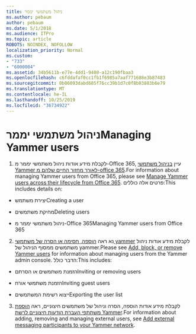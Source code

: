 ```yaml
---
title: ניהול משתמשי יממר
ms.author: pebaum
author: pebaum
ms.date: 5/1/2018
ms.audience: ITPro
ms.topic: article
ROBOTS: NOINDEX, NOFOLLOW
localization_priority: Normal
ms.custom:
- "733"
- "6000004"
ms.assetid: 34b5611b-e77e-4dd1-9480-a12c190fbaa3
ms.openlocfilehash: c6fddafaf0cc1fb1f6985a7aaf771688e3b87483
ms.sourcegitcommit: 0b06093dabd685f76cc39b1d7c0f8b03883b6e79
ms.translationtype: MT
ms.contentlocale: he-IL
ms.lasthandoff: 10/25/2019
ms.locfileid: "36734922"
---
```

# <a name="managing-yammer-users"></a><span data-ttu-id="c955c-102">ניהול משתמשי יממר</span><span class="sxs-lookup"><span data-stu-id="c955c-102">Managing Yammer users</span></span>

1. <span data-ttu-id="c955c-103">לקבלת מידע אודות ניהול משתמשי יממר מ-Office 365, עיין [בניהול משתמשי Yammer לאורך מחזור החיים שלהם מ-office 365](https://docs.microsoft.com/yammer/manage-yammer-users/manage-users-across-their-lifecycle).</span><span class="sxs-lookup"><span data-stu-id="c955c-103">For information about managing Yammer users from Office 365, please see [Manage Yammer users across their lifecycle from Office 365](https://docs.microsoft.com/yammer/manage-yammer-users/manage-users-across-their-lifecycle).</span></span> <span data-ttu-id="c955c-104">פרטים אלה כוללים:</span><span class="sxs-lookup"><span data-stu-id="c955c-104">This includes details on:</span></span>

  - <span data-ttu-id="c955c-105">יצירת משתמש</span><span class="sxs-lookup"><span data-stu-id="c955c-105">Creating a user</span></span>

  - <span data-ttu-id="c955c-106">מחיקת משתמשים</span><span class="sxs-lookup"><span data-stu-id="c955c-106">Deleting users</span></span>

  - <span data-ttu-id="c955c-107">ניהול משתמשי יממר מ-Office 365</span><span class="sxs-lookup"><span data-stu-id="c955c-107">Managing Yammer users from Office 365</span></span>

2. <span data-ttu-id="c955c-108">נא ראה [הוספה, חסימה או הסרה של משתמשי yammer](http://alchemyportal.azurewebsites.net/Rule/ManageYammer%20users%20across%20their%20lifecycle%20from%20Office%20365) לקבלת מידע אודות ניהול משתמשים ממסוף הניהול של yammer.</span><span class="sxs-lookup"><span data-stu-id="c955c-108">Please see [Add, block, or remove Yammer users](http://alchemyportal.azurewebsites.net/Rule/ManageYammer%20users%20across%20their%20lifecycle%20from%20Office%20365) for information about managing users from the Yammer admin console.</span></span> <span data-ttu-id="c955c-109">הדבר כולל:</span><span class="sxs-lookup"><span data-stu-id="c955c-109">This includes:</span></span>

  - <span data-ttu-id="c955c-110">הזמנת משתמשים או הסרתם</span><span class="sxs-lookup"><span data-stu-id="c955c-110">Inviting or removing users</span></span>

  - <span data-ttu-id="c955c-111">הזמנת משתמשי אורח</span><span class="sxs-lookup"><span data-stu-id="c955c-111">Inviting guest users</span></span>

  - <span data-ttu-id="c955c-112">ייצוא רשימת המשתמשים</span><span class="sxs-lookup"><span data-stu-id="c955c-112">Exporting the user list</span></span>

3. <span data-ttu-id="c955c-113">לקבלת מידע אודות הוספה, הסרה וניהול של משתמשים חיצוניים, ראה [הוספת משתתפי העברת הודעות חיצוניים לרשת Yammer](https://docs.microsoft.com/yammer/work-with-external-users/add-external-participants).</span><span class="sxs-lookup"><span data-stu-id="c955c-113">For information about adding, removing and managing external users, see [Add external messaging participants to your Yammer network](https://docs.microsoft.com/yammer/work-with-external-users/add-external-participants).</span></span>
